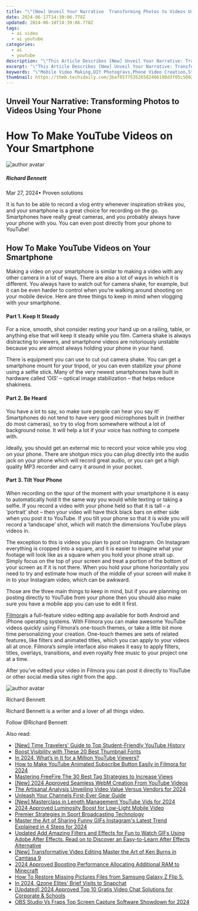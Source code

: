 ```yaml
---
title: "\"[New] Unveil Your Narrative  Transforming Photos to Videos Using Your Phone for 2024\""
date: 2024-06-17T14:39:06.778Z
updated: 2024-06-18T14:39:06.778Z
tags:
  - ai video
  - ai youtube
categories:
  - ai
  - youtube
description: "\"This Article Describes [New] Unveil Your Narrative: Transforming Photos to Videos Using Your Phone for 2024\""
excerpt: "\"This Article Describes [New] Unveil Your Narrative: Transforming Photos to Videos Using Your Phone for 2024\""
keywords: "\"Mobile Video Making,DIY Photogravs,Phone Video Creation,Storytelling Through Imagery,Image-to-Video Transform,Photo to Film Technique,Personalized Visual Narrative\""
thumbnail: https://thmb.techidaily.com/3baf857753526582466180d3f05c500201c50c2631446be3adbac2ea8607bb00.jpg
---
```


## Unveil Your Narrative: Transforming Photos to Videos Using Your Phone

# How To Make YouTube Videos on Your Smartphone

![author avatar](https://images.wondershare.com/filmora/article-images/richard-bennett.jpg)

##### Richard Bennett

 Mar 27, 2024• Proven solutions

 It is fun to be able to record a vlog entry whenever inspiration strikes you, and your smartphone is a great choice for recording on the go. Smartphones have really great cameras, and you probably always have your phone with you. You can even post directly from your phone to YouTube!

## How To Make YouTube Videos on Your Smartphone

 Making a video on your smartphone is similar to making a video with any other camera in a lot of ways. There are also a lot of ways in which it is different. You always have to watch out for camera shake, for example, but it can be even harder to control when you’re walking around shooting on your mobile device. Here are three things to keep in mind when vlogging with your smartphone.

#### Part 1\. Keep It Steady

 For a nice, smooth, shot consider resting your hand up on a railing, table, or anything else that will keep it steady while you film. Camera shake is always distracting to viewers, and smartphone videos are notoriously unstable because you are almost always holding your phone in your hand.

 There is equipment you can use to cut out camera shake. You can get a smartphone mount for your tripod, or you can even stabilize your phone using a selfie stick. Many of the very newest smartphones have built in hardware called ‘OIS’ – optical image stabilization – that helps reduce shakiness.

#### Part 2\. Be Heard

 You have a lot to say, so make sure people can hear you say it! Smartphones do not tend to have very good microphones built in (neither do most cameras), so try to vlog from somewhere without a lot of background noise. It will help a lot if your voice has nothing to compete with.

 Ideally, you should get an external mic to record your voice while you vlog on your phone. There are shotgun mics you can plug directly into the audio jack on your phone which will record great audio, or you can get a high quality MP3 recorder and carry it around in your pocket.

#### Part 3\. Tilt Your Phone

 When recording on the spur of the moment with your smartphone it is easy to automatically hold it the same way you would while texting or taking a selfie. If you record a video with your phone held so that it is tall – a ‘portrait’ shot – then your video will have thick black bars on either side when you post it to YouTube. If you tilt your phone so that it is wide you will record a ‘landscape’ shot, which will match the dimensions YouTube plays videos in.

 The exception to this is videos you plan to post on Instagram. On Instagram everything is cropped into a square, and it is easier to imagine what your footage will look like as a square when you hold your phone strait up. Simply focus on the top of your screen and treat a portion of the bottom of your screen as if it is not there. When you hold your phone horizontally you need to try and estimate how much of the middle of your screen will make it in to your Instagram video, which can be awkward.

 Those are the three main things to keep in mind, but if you are planning on posting directly to YouTube from your phone then you should also make sure you have a mobile app you can use to edit it first.

[Filmora](https://tools.techidaily.com/wondershare/filmora/download/)is a full-feature video editing app available for both Android and iPhone operating systems. With Filmora you can make awesome YouTube videos quickly using Filmora’s one-touch themes, or take a little bit more time personalizing your creation. One-touch themes are sets of related features, like filters and animated titles, which you can apply to your videos all at once. Filmora’s simple interface also makes it easy to apply filters, titles, overlays, transitions, and even royalty free music to your project one at a time.

 After you’ve edited your video in Filmora you can post it directly to YouTube or other social media sites right from the app.

![author avatar](https://images.wondershare.com/filmora/article-images/richard-bennett.jpg)

Richard Bennett

Richard Bennett is a writer and a lover of all things video.

Follow @Richard Bennett


<ins class="adsbygoogle"
     style="display:block"
     data-ad-format="autorelaxed"
     data-ad-client="ca-pub-7571918770474297"
     data-ad-slot="1223367746"></ins>



<ins class="adsbygoogle"
     style="display:block"
     data-ad-client="ca-pub-7571918770474297"
     data-ad-slot="8358498916"
     data-ad-format="auto"
     data-full-width-responsive="true"></ins>

<span class="atpl-alsoreadstyle">Also read:</span>
<div><ul>
<li><a href="https://youtube-web.techidaily.com/ime-travelers-guide-to-top-student-friendly-youtube-history/"><u>[New] Time Travelers' Guide to Top Student-Friendly YouTube History</u></a></li>
<li><a href="https://youtube-web.techidaily.com/-visibility-with-these-20-best-thumbnail-fonts/"><u>Boost Visibility with These 20 Best Thumbnail Fonts</u></a></li>
<li><a href="https://youtube-web.techidaily.com/24-whats-in-it-for-a-million-youtube-viewers/"><u>In 2024, What’s in It for a Million YouTube Viewers?</u></a></li>
<li><a href="https://youtube-web.techidaily.com/o-make-youtube-animated-subscribe-button-easily-in-filmora-for-2024/"><u>How to Make YouTube Animated Subscribe Button Easily in Filmora for 2024</u></a></li>
<li><a href="https://youtube-web.techidaily.com/ring-freefire-the-30-best-tag-strategies-to-increase-views/"><u>Mastering FreeFire  The 30 Best Tag Strategies to Increase Views</u></a></li>
<li><a href="https://youtube-web.techidaily.com/024-approved-seamless-webm-creation-from-youtube-videos/"><u>[New] 2024 Approved  Seamless WebM Creation From YouTube Videos</u></a></li>
<li><a href="https://youtube-web.techidaily.com/rtisanal-analysis-unveiling-video-value-versus-vendors-for-2024/"><u>The Artisanal Analysis  Unveiling Video Value Versus Vendors for 2024</u></a></li>
<li><a href="https://youtube-web.techidaily.com/sh-your-channels-first-ever-gear-guide/"><u>Unleash Your Channels  First-Ever Gear Guide</u></a></li>
<li><a href="https://youtube-web.techidaily.com/asterclass-in-length-management-youtube-vids-for-2024/"><u>[New] Masterclass in Length Management  YouTube Vids for 2024</u></a></li>
<li><a href="https://extra-guidance.techidaily.com/2024-approved-luminosity-boost-for-low-light-mobile-video/"><u>2024 Approved  Luminosity Boost for Low-Light Mobile Video</u></a></li>
<li><a href="https://visual-screen-recording.techidaily.com/premier-strategies-in-sport-broadcasting-technology/"><u>Premier Strategies in Sport Broadcasting Technology</u></a></li>
<li><a href="https://instagram-video-recordings.techidaily.com/master-the-art-of-sharing-funny-gifs-instagrams-latest-trend-explained-in-4-steps-for-2024/"><u>Master the Art of Sharing Funny GIFs  Instagram's Latest Trend Explained in 4 Steps for 2024</u></a></li>
<li><a href="https://ai-video-editing.techidaily.com/updated-add-amazing-filters-and-effects-for-fun-to-watch-gifs-using-adobe-after-effects-read-on-to-discover-an-easy-to-learn-after-effects-alternative/"><u>Updated Add Amazing Filters and Effects for Fun to Watch GIFs Using Adobe After Effects. Read on to Discover an Easy-to-Learn After Effects Alternative</u></a></li>
<li><a href="https://screen-activity-recording.techidaily.com/new-transformative-video-editing-master-the-art-of-ken-burns-in-camtasa-9/"><u>[New] Transformative Video Editing  Master the Art of Ken Burns in Camtasa 9</u></a></li>
<li><a href="https://video-screen-grab.techidaily.com/2024-approved-boosting-performance-allocating-additional-ram-to-minecraft/"><u>2024 Approved  Boosting Performance  Allocating Additional RAM to Minecraft</u></a></li>
<li><a href="https://blog-min.techidaily.com/how-to-restore-missing-pictures-files-from-samsung-galaxy-z-flip-5-by-fonelab-android-recover-pictures/"><u>How To  Restore Missing Pictures Files from Samsung Galaxy Z Flip 5.</u></a></li>
<li><a href="https://snapchat-videos.techidaily.com/in-2024-qzone-elites-brief-visits-to-snapchat/"><u>In 2024, Qzone Elites' Brief Visits to Snapchat</u></a></li>
<li><a href="https://screen-recording.techidaily.com/updated-2024-approved-top-10-gratis-video-chat-solutions-for-corporate-and-schools/"><u>[Updated] 2024 Approved  Top 10 Gratis Video Chat Solutions for Corporate & Schools</u></a></li>
<li><a href="https://visual-screen-recording.techidaily.com/obs-studio-vs-fraps-top-screen-capture-software-showdown-for-2024/"><u>OBS Studio Vs Fraps  Top Screen Capture Software Showdown for 2024</u></a></li>
</ul></div>
